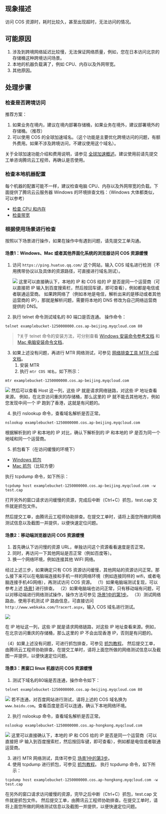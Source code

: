 
## 现象描述

访问 COS 资源时，耗时比较久，甚至出现超时，无法访问的情况。

## 可能原因

1. 涉及到跨境网络延迟比较慢，无法保证网络质量，例如，您在日本访问北京的存储桶这种跨境访问场景。
2. 本地的机器负载满了，例如 CPU、内存以及外网带宽。
3. 其他原因。

## 处理步骤

### 检查是否跨境访问

推荐方案：

1. 如果业务在境内，建议在境内部署存储桶，如果业务在境外，建议部署境外的存储桶。（推荐）
2. 可以使用 COS 的全球加速域名。（这个功能是主要优化跨境访问的问题，有额外费用。如果不涉及跨境访问，不建议使用这个域名）。

关于全球加速功能介绍和费用说明，请参见 [全球加速概述](https://cloud.tencent.com/document/product/436/38866)。建议使用前请先提交工单咨询腾讯云工程师，再确认是否使用。

### 检查本地机器配置

每个机器的配置可能不一样，建议检查电脑 CPU、内存以及外网带宽的负载。下面提供了腾讯云云服务器 Windows 的环境排查文档：（Windows 大体都类似，可以参考）

 - [检查 CPU 和内存](https://cloud.tencent.com/document/product/213/10233)
 - [检查带宽](https://cloud.tencent.com/document/product/213/10334)

### 根据使用场景进行检查

按照以下场景进行操作，如果在操作中有遇到问题，请先提交工单沟通。

[](id:1)

#### 场景1：Windows、Mac 或者其他界面化系统的浏览器访问 COS 资源缓慢

1. 访问 `https://ping.huatuo.qq.com/` 这个网站，输入 COS 域名进行检测（不用携带协议以及具体的资源路径，可直接进行域名测试）。

   ![](https://qcloudimg.tencent-cloud.cn/raw/c360df823a300faf36950c9be267c068.png)
这里可以直接确认下，本地的 IP 和 COS 给的 IP 是否是同一个运营商（可以直接把 IP 输入到百度搜索栏，然后按回车键，即可查看），例如都是电信或者联通运营商。
如果跨网络了（例如本地是电信，解析出来的是移动或者其他运营商的 IP），那就是解析问题，需要将本地的 DNS 修改为自己网络运营商提供的 DNS。

2. 执行 telnet 命令测试域名的 80 端口是否连通。
   操作命令：
```
telnet examplebucket-1250000000.cos.ap-beijing.myqcloud.com 80
```
>?关于 telnet 命令的安装方法，可分别查看 [Windows 安装命令参考文档](https://cloud.tencent.com/developer/article/1908610) 和 [Mac 电脑安装命令文档](https://cloud.tencent.com/developer/article/1594499)。

3. 如果上述没有问题，再进行 MTR 网络测试，可参见 [网络排查工具 MTR 介绍文档](https://cloud.tencent.com/developer/article/1491610)。
   1. 安装 MTR
   2. 执行 `mtr COS 域名`，如下所示：
```
mtr examplebucket-1250000000.cos.ap-beijing.myqcloud.com
```
![](https://qcloudimg.tencent-cloud.cn/raw/fb38db63ae5be18971e71d8492ef8c15.png)
然后可以查看 Host 这一列，这些 IP 就是请求网络链路，对这些 IP 地址查看来源。
例如，在北京访问重庆的存储桶，那么这里的 IP 就不能去其他地方，例如您发现中间一个 IP 跑到了香港，这就是有问题的。

4. 执行 nslookup 命令，查看域名解析是否正常。
```
nslookup examplebucket-1250000000.cos.ap-beijing.myqcloud.com
```

根据解析到的 IP 和本地的 IP 对比，确认下解析到的 IP 和本地的 IP 是否为同一个地域和同一个运营商。

5. 抓包看下（在访问缓慢的环境下）

 - [Windows 抓包](https://cloud.tencent.com/developer/article/1865941)
 - [Mac 抓包](https://cloud.tencent.com/developer/article/2045860)（比较方便）

执行 tcpdump 命令，如下所示：
```
tcpdump host examplebucket-1250000000.cos.ap-beijing.myqcloud.com -w test.cap
```
打开另外的窗口请求访问缓慢的资源，完成后中断（Ctrl+C）抓包，test.cap 文件就是抓包文件。

然后提交工单，由腾讯云工程师协助排查。在提交工单时，请将上面您所做的网络测试信息以及截图一并提供，以便快速定位问题。

#### 场景2：移动端浏览器访问 COS 资源缓慢

1. 首先确认下访问慢的资源 URL，单独访问这个资源看看速度是否正常。
2. 同时，再访问一下其他网站是否正常（例如百度等）。
3. 换一个网络环境，例如连接其他 WIFI 网络。

经过上述三步，如果确定只有 COS 资源访问缓慢，其他网站的资源访问正常。那么接下来可以在电脑端连接和手机一样的网络环境（例如连接同样的 wifi，或者电脑连接手机4G网络），再测试访问 COS 资源。
（1）如果电脑端测试复现，可以参考上述 [场景1](#1) 进行排查。
（2）如果电脑端也访问正常，只有移动端有问题，可以对移动端进行网络测试操作，操作方法可参见 [场景1中的第1步](#1)。
（3）测试网络路由，使用手机测试 IP 路由信息，可直接访问 `http://www.webkaka.com/Tracert.aspx`，输入 COS 域名进行测试。

![](https://qcloudimg.tencent-cloud.cn/raw/a60e9af0ed1406595380878a084aec0c.png)

在 IP 地址这一列，这些 IP 就是请求网络链路，对这些 IP 地址查看来源。例如，在北京访问重庆的存储桶，那么这里的 IP 不会出现香港 IP，否则是有问题的。

（4）如果上述没有问题，可进行抓包排查，可参见 [抓包教程](https://cloud.tencent.com/developer/article/1727282)。
然后提交工单，由腾讯云工程师协助排查。在提交工单时，请将上面您所做的网络测试信息以及截图一并提供，以便快速定位问题。

#### 场景3：黑窗口 linux 机器访问 COS 资源缓慢

1. 测试下域名的80端是否连通，操作命令如下：
```
telnet examplebucket-1250000000.cos.ap-beijing.myqcloud.com 80
```
![](https://qcloudimg.tencent-cloud.cn/raw/e4bbffa3a569b47f80d08aeeabf4b628.png)
若不连通，对百度网站进行测试，请将上述的 COS 域名换为 `www.baidu.com`。查看百度是否可以连通，确认下本地网络环境。

2. 执行 nslookup 命令，查看域名解析是否正常。
```
nslookup examplebucket-1250000000.cos.ap-hongkong.myqcloud.com
```
![](https://qcloudimg.tencent-cloud.cn/raw/84d5890db0ae1c5a9025d59121f5ec38.png)
这里可以直接确认下，本地的 IP 和 COS 给的 IP 是否是同一个运营商（可以直接把 IP 输入到百度搜索栏，然后按回车键，即可查看），例如都是电信或者联通运营商。

3. 进行 MTR 网络测试，具体可参见 [场景1中的第3步](#1)。
4. 使用 tcpdump 进行抓包，可参见 [抓包教程](https://cloud.tencent.com/developer/article/2045860)。
   执行 tcpdump 命令，如下所示：
```
tcpdump host examplebucket-1250000000.cos.ap-hongkong.myqcloud.com -w test.cap
```
在另外的窗口请求访问缓慢的资源，完毕之后中断（Ctrl+C）抓包，test.cap 文件就是抓包文件。
然后提交工单，由腾讯云工程师协助排查。在提交工单时，请将上面您所做的网络测试信息以及截图一并提供，以便快速定位问题。

